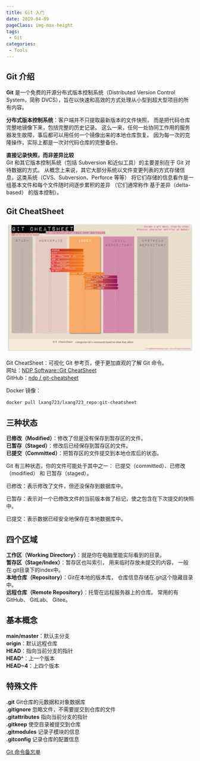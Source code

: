 ```yaml
---
title: Git 入门
date: 2019-04-09
pageClass: img-max-height
tags:
 - Git
categories:
 - Tools
---
```


## Git 介绍

**Git** 是一个免费的开源分布式版本控制系统（Distributed Version Control System，简称 DVCS），旨在以快速和高效的方式处理从小型到超大型项目的所有内容。   

**分布式版本控制系统**：客户端并不只提取最新版本的文件快照， 而是把代码仓库完整地镜像下来，包括完整的历史记录。 这么一来，任何一处协同工作用的服务器发生故障，事后都可以用任何一个镜像出来的本地仓库恢复。 因为每一次的克隆操作，实际上都是一次对代码仓库的完整备份。  

**直接记录快照，而非差异比较**  
Git 和其它版本控制系统（包括 Subversion 和近似工具）的主要差别在于 Git 对待数据的方式。 从概念上来说，其它大部分系统以文件变更列表的方式存储信息，这类系统（CVS、Subversion、Perforce 等等） 将它们存储的信息看作是一组基本文件和每个文件随时间逐步累积的差异 （它们通常称作 基于差异（delta-based） 的版本控制）。

## Git CheatSheet

![Visual Git Cheat Sheet](./assets/Git-CheatSheet.png)

Git CheatSheet：可视化 Git 参考页，便于更加直观的了解 Git 命令。  
网址：[NDP Software::Git CheatSheet](https://ndpsoftware.com/git-cheatsheet.html)  
GitHub：[ndp / git-cheatsheet](https://github.com/ndp/git-cheatsheet)

Docker 镜像：
``` bash
docker pull lxang723/lxang723_repo:git-cheatsheet
```

## 三种状态
**已修改（Modified）**：修改了但是没有保存到暂存区的文件。  
**已暂存（Staged）**：修改后已经保存到暂存区的文件。  
**已提交（Committed）**：把暂存区的文件提交到本地仓库后的状态。  

Git 有三种状态，你的文件可能处于其中之一： 已提交（committed）、已修改（modified） 和 已暂存（staged）。

已修改：表示修改了文件，但还没保存到数据库中。

已暂存：表示对一个已修改文件的当前版本做了标记，使之包含在下次提交的快照中。

已提交：表示数据已经安全地保存在本地数据库中。

## 四个区域
**工作区（Working Directory）**：就是你在电脑里能实际看到的目录。  
**暂存区（Stage/Index）**：暂存区也叫索引， 用来临时存放未提交的内容， 一般在.git目录下的index中。  
**本地仓库（Repository）**：Git在本地的版本库， 仓库信息存储在.git这个隐藏目录中。  
**远程仓库（Remote Repository）**：托管在远程服务器上的仓库。 常用的有GitHub、 GitLab、 Gitee。  



## 基本概念
**main/master**：默认主分支  
**origin**：默认远程仓库  
**HEAD**：指向当前分支的指针  
**HEAD^**：上一个版本  
**HEAD~4**：上四个版本  

## 特殊文件
**.git** Git仓库的元数据和对象数据库  
**.gitignore** 忽略文件，不需要提交到仓库的文件  
**.gitattributes** 指向当前分支的指针  
**.gitkeep** 使空目录被提交到仓库  
**.gitmodules** 记录子模块的信息  
**.gitconfig** 记录仓库的配置信息  

[Git 命令备忘单](/blogs/tools/git/git-cheat-sheet.md)  